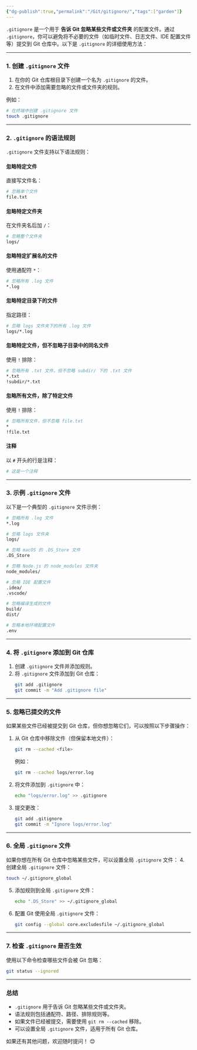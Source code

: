 ```yaml
---
{"dg-publish":true,"permalink":"/Git/gitignore/","tags":["garden"]}
---
```


`.gitignore` 是一个用于 **告诉 Git 忽略某些文件或文件夹** 的配置文件。通过 `.gitignore`，你可以避免将不必要的文件（如临时文件、日志文件、IDE 配置文件等）提交到 Git 仓库中。以下是 `.gitignore` 的详细使用方法：

---

### **1. 创建 `.gitignore` 文件**
1. 在你的 Git 仓库根目录下创建一个名为 `.gitignore` 的文件。
2. 在文件中添加需要忽略的文件或文件夹的规则。

例如：
```bash
# 在终端中创建 .gitignore 文件
touch .gitignore
```

---

### **2. `.gitignore` 的语法规则**
`.gitignore` 文件支持以下语法规则：

#### **忽略特定文件**
直接写文件名：
```bash
# 忽略单个文件
file.txt
```

#### **忽略特定文件夹**
在文件夹名后加 `/`：
```bash
# 忽略整个文件夹
logs/
```

#### **忽略特定扩展名的文件**
使用通配符 `*`：
```bash
# 忽略所有 .log 文件
*.log
```

#### **忽略特定目录下的文件**
指定路径：
```bash
# 忽略 logs 文件夹下的所有 .log 文件
logs/*.log
```

#### **忽略特定文件，但不忽略子目录中的同名文件**
使用 `!` 排除：
```bash
# 忽略所有 .txt 文件，但不忽略 subdir/ 下的 .txt 文件
*.txt
!subdir/*.txt
```

#### **忽略所有文件，除了特定文件**
使用 `!` 排除：
```bash
# 忽略所有文件，但不忽略 file.txt
*
!file.txt
```

#### **注释**
以 `#` 开头的行是注释：
```bash
# 这是一个注释
```

---

### **3. 示例 `.gitignore` 文件**
以下是一个典型的 `.gitignore` 文件示例：
```bash
# 忽略所有 .log 文件
*.log

# 忽略 logs 文件夹
logs/

# 忽略 macOS 的 .DS_Store 文件
.DS_Store

# 忽略 Node.js 的 node_modules 文件夹
node_modules/

# 忽略 IDE 配置文件
.idea/
.vscode/

# 忽略编译生成的文件
build/
dist/

# 忽略本地环境配置文件
.env
```

---

### **4. 将 `.gitignore` 添加到 Git 仓库**
1. 创建 `.gitignore` 文件并添加规则。
2. 将 `.gitignore` 文件添加到 Git 仓库：
   ```bash
   git add .gitignore
   git commit -m "Add .gitignore file"
   ```

---

### **5. 忽略已提交的文件**
如果某些文件已经被提交到 Git 仓库，但你想忽略它们，可以按照以下步骤操作：

1. 从 Git 仓库中移除文件（但保留本地文件）：
   ```bash
   git rm --cached <file>
   ```
   例如：
   ```bash
   git rm --cached logs/error.log
   ```

2. 将文件添加到 `.gitignore` 中：
   ```bash
   echo "logs/error.log" >> .gitignore
   ```

3. 提交更改：
   ```bash
   git add .gitignore
   git commit -m "Ignore logs/error.log"
   ```

---

### **6. 全局 `.gitignore` 文件**
如果你想在所有 Git 仓库中忽略某些文件，可以设置全局 `.gitignore` 文件：
4. 创建全局 `.gitignore` 文件：
   ```bash
   touch ~/.gitignore_global
   ```
5. 添加规则到全局 `.gitignore` 文件：
   ```bash
   echo ".DS_Store" >> ~/.gitignore_global
   ```
6. 配置 Git 使用全局 `.gitignore` 文件：
   ```bash
   git config --global core.excludesfile ~/.gitignore_global
   ```

---

### **7. 检查 `.gitignore` 是否生效**
使用以下命令检查哪些文件会被 Git 忽略：
```bash
git status --ignored
```

---

### **总结**
- `.gitignore` 用于告诉 Git 忽略某些文件或文件夹。
- 语法规则包括通配符、路径、排除规则等。
- 如果文件已经被提交，需要使用 `git rm --cached` 移除。
- 可以设置全局 `.gitignore` 文件，适用于所有 Git 仓库。

如果还有其他问题，欢迎随时提问！ 😊